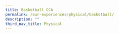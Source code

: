 ```yaml
---
title: Basketball CCA
permalink: /our-experiences/physical/basketball/
description: ""
third_nav_title: Physical
---
```

